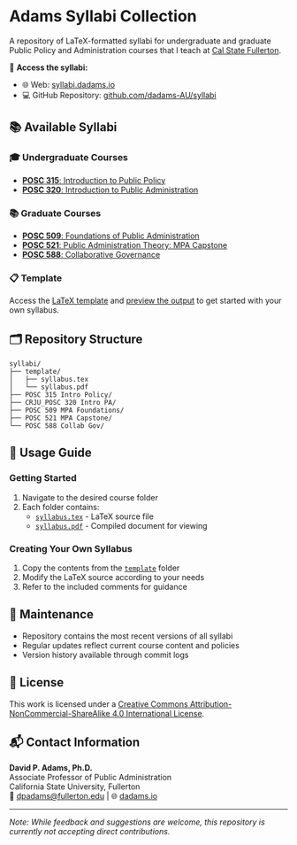 # Adams Syllabi Collection

A repository of LaTeX-formatted syllabi for undergraduate and graduate Public Policy and Administration courses that I teach at [Cal State Fullerton](https://fullerton.edu).

📍 **Access the syllabi:**
- 🌐 Web: [syllabi.dadams.io](https://syllabi.dadams.io)
- 💻 GitHub Repository: [github.com/dadams-AU/syllabi](https://github.com/dadams-AU/syllabi)

## 📚 Available Syllabi

### 🎓 Undergraduate Courses
- [**POSC 315**: Introduction to Public Policy](https://github.com/dadams-AU/syllabi/tree/main/POSC%20315%20Intro%20Policy)
- [**POSC 320**: Introduction to Public Administration](https://github.com/dadams-AU/syllabi/tree/main/CRJU_POSC%20320%20Intro%20PA)

### 📚 Graduate Courses
- [**POSC 509**: Foundations of Public Administration](https://github.com/dadams-AU/syllabi/tree/main/POSC%20509%20MPA%20Foundations)
- [**POSC 521**: Public Administration Theory: MPA Capstone](https://github.com/dadams-AU/syllabi/tree/main/POSC%20521%20MPA%20Capstone)
- [**POSC 588**: Collaborative Governance](https://github.com/dadams-AU/syllabi/tree/main/POSC%20588%20Collab%20Gov)


### 📋 Template
Access the [LaTeX template](https://github.com/dadams-AU/syllabi/tree/main/template) and [preview the output](https://raw.githubusercontent.com/dadams-AU/syllabi/main/template/syllabus.pdf) to get started with your own syllabus.

## 🗂️ Repository Structure

```
syllabi/
├── template/
│   ├── syllabus.tex
│   └── syllabus.pdf
├── POSC 315 Intro Policy/
├── CRJU_POSC 320 Intro PA/
├── POSC 509 MPA Foundations/
├── POSC 521 MPA Capstone/
└── POSC 588 Collab Gov/
```

## 📖 Usage Guide

### Getting Started
1. Navigate to the desired course folder
2. Each folder contains:
   - [`syllabus.tex`](https://github.com/dadams-AU/syllabi/tree/main/template/syllabus.tex) - LaTeX source file
   - [`syllabus.pdf`](https://raw.githubusercontent.com/dadams-AU/syllabi/main/template/syllabus.pdf) - Compiled document for viewing

### Creating Your Own Syllabus
1. Copy the contents from the [`template`](template/) folder
2. Modify the LaTeX source according to your needs
3. Refer to the included comments for guidance

## 🔄 Maintenance

- Repository contains the most recent versions of all syllabi
- Regular updates reflect current course content and policies
- Version history available through commit logs

## 📄 License

This work is licensed under a [Creative Commons Attribution-NonCommercial-ShareAlike 4.0 International License](http://creativecommons.org/licenses/by-nc-sa/4.0/).

## 📬 Contact Information

**David P. Adams, Ph.D.**  
Associate Professor of Public Administration  
California State University, Fullerton  
📧 [dpadams@fullerton.edu](mailto:dpadams@fullerton.edu) | 
🌐 [dadams.io](https://dadams.io)

---

*Note: While feedback and suggestions are welcome, this repository is currently not accepting direct contributions.*
